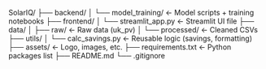SolarIQ/
├── backend/
│   └── model_training/        ← Model scripts + training notebooks
├── frontend/
│   └── streamlit_app.py       ← Streamlit UI file
├── data/
│   ├── raw/                   ← Raw data (uk_pv)
│   └── processed/             ← Cleaned CSVs
├── utils/
│   └── calc_savings.py        ← Reusable logic (savings, formatting)
├── assets/                    ← Logo, images, etc.
├── requirements.txt           ← Python packages list
├── README.md
└── .gitignore
